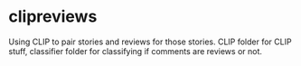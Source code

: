# clipreviews

Using CLIP to pair stories and reviews for those stories. CLIP folder for CLIP stuff, classifier folder for classifying if comments are reviews or not.
